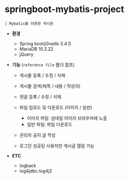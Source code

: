 # springboot-mybatis-project
    | Mybatis를 이용한 게시판
  - **환경**
    * Spring boot(_Gradle 5.4.1_)
    * MariaDB 10.3.22
    * jQuery
    
  - **기능** (`reference file` 폴더 참조)
    * 게시물 등록 / 수정 / 삭제
    * 게시물 검색(제목 / 내용 / 작성자)
    * 댓글 등록 / 수정 / 삭제
    * 파일 업로드 및 다운로드 (이미지 / 일반)
        * 이미지 파일: 섬네일 이미지 브라우저에 노출
        * 일반 파일: 파일 다운로드
        
    * 관리자 공지 글 작성
    * 로그인 성공된 사용자만 게시글 열람 가능
    
  - **ETC**
       * logback
       * log4jdbc.log4j2
       
    

